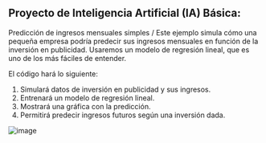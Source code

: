 <h2>Proyecto de Inteligencia Artificial (IA) Básica: </h2>

Predicción de ingresos mensuales simples / Este ejemplo simula cómo una pequeña empresa podría predecir sus ingresos mensuales en función de la inversión en publicidad. Usaremos un modelo de regresión lineal, que es uno de los más fáciles de entender.

El código hará lo siguiente:
1. Simulará datos de inversión en publicidad y sus ingresos.
2. Entrenará un modelo de regresión lineal.
3. Mostrará una gráfica con la predicción.
4. Permitirá predecir ingresos futuros según una inversión dada.

![image](https://github.com/user-attachments/assets/02c9917d-1af4-401b-aac2-90e226079a44)
